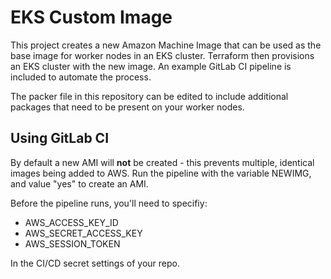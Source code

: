 # EKS Custom Image

This project creates a new Amazon Machine Image that can be used as the base image for worker nodes in an EKS cluster. Terraform then provisions an EKS cluster with the new image. An example GitLab CI pipeline is included to automate the process.

The packer file in this repository can be edited to include additional packages that need to be present on your worker nodes.

## Using GitLab CI

By default a new AMI will **not** be created - this prevents multiple, identical images being added to AWS. Run the pipeline with the variable NEWIMG, and value "yes" to create an AMI.<br>

Before the pipeline runs, you'll need to specifiy:

- AWS_ACCESS_KEY_ID
- AWS_SECRET_ACCESS_KEY
- AWS_SESSION_TOKEN

In the CI/CD secret settings of your repo.
